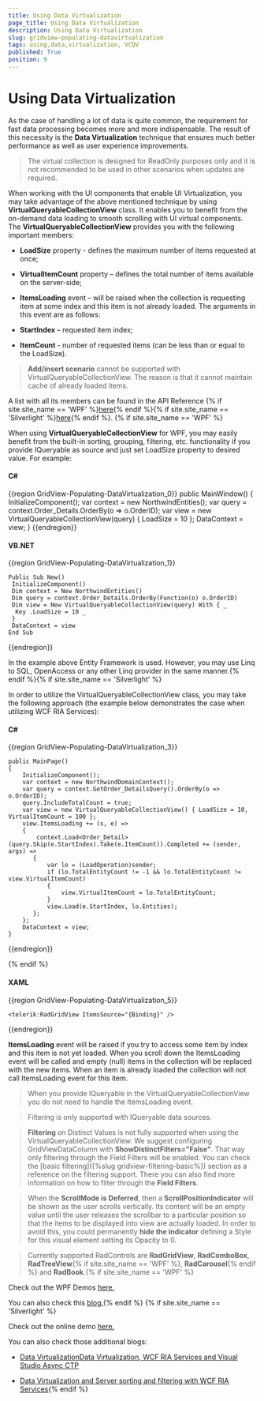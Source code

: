 ```yaml
---
title: Using Data Virtualization
page_title: Using Data Virtualization
description: Using Data Virtualization
slug: gridview-populating-datavirtualization
tags: using,data,virtualization, VCQV
published: True
position: 9
---
```


# Using Data Virtualization

As the case of handling a lot of data is quite common, the requirement for fast data processing becomes more and more indispensable.  The result of this necessity is the __Data Virtualization__ technique that ensures much better performance as well as user experience improvements.

>The virtual collection is designed for ReadOnly purposes only and it is not recommended to be used in other scenarios when updates are required. 
 
When working with the UI components that enable UI Virtualization, you may take advantage of the above mentioned technique by using __VirtualQueryableCollectionView__ class. It enables you to benefit from the on-demand data loading to smooth scrolling with UI virtual components. 
The __VirtualQueryableCollectionView__ provides you with the following important members:

* __LoadSize__ property - defines the maximum number of items requested at once;

* __VirtualItemCount__ property – defines the total number of items available on the server-side;
            
* __ItemsLoading__ event – will be raised when the collection is requesting item at some index and this item is not already loaded. The arguments in this event are as follows:
           
* __StartIndex__ – requested item index;
            
* __ItemCount__ - number of requested items (can be less than or equal to the LoadSize).

>__Add/insert scenario__ cannot be supported with VirtualQueryableCollectionView. The reason is that it cannot maintain cache of already loaded items.

A list with all its members can be found in the API Reference
{% if site.site_name == 'WPF' %}[here](http://www.telerik.com/help/wpf/allmembers_t_telerik_windows_data_virtualqueryablecollectionview.html){% endif %}{% if site.site_name == 'Silverlight' %}[here](http://www.telerik.com/help/silverlight/allmembers_t_telerik_windows_data_virtualqueryablecollectionview.html){% endif %}.
{% if site.site_name == 'WPF' %}

When using __VirtualQueryableCollectionView__ for WPF, you may easily benefit from the built-in sorting, grouping, filtering, etc. functionality if you provide IQueryable as source and just set LoadSize property to desired value. For example:

#### __C#__

{{region GridView-Populating-DataVirtualization_0}}
	public MainWindow()
    {
        InitializeComponent();
        var context = new NorthwindEntities();
        var query = context.Order_Details.OrderBy(o => o.OrderID);
        var view = new VirtualQueryableCollectionView(query) { LoadSize = 10 };
        DataContext = view;
    }
{{endregion}}

#### __VB.NET__

{{region GridView-Populating-DataVirtualization_1}}

	Public Sub New()
	 InitializeComponent()
	 Dim context = New NorthwindEntities()
	 Dim query = context.Order_Details.OrderBy(Function(o) o.OrderID)
	 Dim view = New VirtualQueryableCollectionView(query) With { _
	  Key .LoadSize = 10 _
	 }
	 DataContext = view
	End Sub
{{endregion}}

In the example above Entity Framework is used. However, you may use Linq to SQL, OpenAccess or any other Linq provider in the same manner.{% endif %}{% if site.site_name == 'Silverlight' %}

In order to utilize the VirtualQueryableCollectionView class, you may take the following approach (the example below demonstrates the case when utilizing WCF RIA Services):

#### __C#__

{{region GridView-Populating-DataVirtualization_3}}

	public MainPage()
    {
        InitializeComponent();
        var context = new NorthwindDomainContext();
        var query = context.GetOrder_DetailsQuery().OrderBy(o => o.OrderID);
        query.IncludeTotalCount = true;
        var view = new VirtualQueryableCollectionView() { LoadSize = 10, VirtualItemCount = 100 };
        view.ItemsLoading += (s, e) =>
        {
            context.Load<Order_Detail>(query.Skip(e.StartIndex).Take(e.ItemCount)).Completed += (sender, args) =>
           {
               var lo = (LoadOperation)sender;
               if (lo.TotalEntityCount != -1 && lo.TotalEntityCount != view.VirtualItemCount)
               {
                   view.VirtualItemCount = lo.TotalEntityCount;
               }
               view.Load(e.StartIndex, lo.Entities);
           };
        };
        DataContext = view;
    }
{{endregion}}

{% endif %}

#### __XAML__

{{region GridView-Populating-DataVirtualization_5}}

	<telerik:RadGridView ItemsSource="{Binding}" />
{{endregion}}

__ItemsLoading__ event will be raised if you try to access some item by index and this item is not yet loaded. When you scroll down the ItemsLoading event will be called and empty (null) items in the collection will be replaced with the new items. When an item is already loaded the collection will not call ItemsLoading event for this item.

>When you provide IQueryable in the VirtualQueryableCollectionView you do not need to handle the ItemsLoading event.

>Filtering is only supported with IQueryable data sources.

>__Filtering__ on Distinct Values is not fully supported when using the VirtualQueryableCollectionView. We suggest configuring GridViewDataColumn with __ShowDistinctFilters="False"__. 
That way only filtering through the Field Filters will be enabled. You can check the [basic filtering]({%slug gridview-filtering-basic%}) section as a reference on the filtering support. There you can also find more information on how to filter through the __Field Filters__.

>When the __ScrollMode is Deferred__, then a __ScrollPositionIndicator__ will be shown as the user scrolls vertically. Its content will be an empty value until the user releases the scrollbar to a particular position so that the items to be displayed into view are actually loaded. In order to avoid this, you could permanently __hide the indicator__ defining a Style for this visual element setting its Opacity to 0.

>Currently supported RadControls are __RadGridView__, __RadComboBox__, __RadTreeView__{% if site.site_name == 'WPF' %}, __RadCarousel__{% endif %} and __RadBook__.{% if site.site_name == 'WPF' %}

Check out the WPF Demos [here.](http://demos.telerik.com/wpf/)

You can also check this [blog.](http://blogs.telerik.com/vladimirenchev/posts/10-10-20/data-virtualization-for-your-silverlight-and-wpf-applications.aspx){% endif %}
{% if site.site_name == 'Silverlight' %}

Check out the online demo [here.](http://demos.telerik.com/silverlight/#DataVirtualization/FirstLook)

You can also check those additional blogs:

* [Data Virtualization](http://blogs.telerik.com/vladimirenchev/posts/10-10-20/data-virtualization-for-your-silverlight-and-wpf-applications.aspx)[Data Virtualization, WCF RIA Services and Visual Studio Async CTP](http://blogs.telerik.com/vladimirenchev/posts/11-04-18/telerik-data-virtualization-wcf-ria-services-and-visual-studio-async-ctp.aspx)

* [Data Virtualization and Server sorting and filtering with WCF RIA Services](http://blogs.telerik.com/vladimirenchev/posts/10-12-09/server-sorting-and-filtering-with-wcf-ria-services-and-telerik-data-virtualization-for-silverlight.aspx){% endif %}


